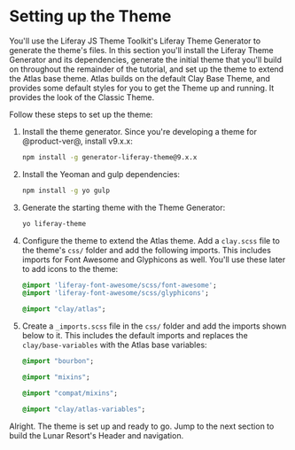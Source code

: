 # Setting up the Theme

You'll use the Liferay JS Theme Toolkit's Liferay Theme Generator to generate 
the theme's files. In this section you'll install the Liferay Theme Generator 
and its dependencies, generate the initial theme that you'll build on throughout 
the remainder of the tutorial, and set up the theme to extend the Atlas base 
theme. Atlas builds on the default Clay Base Theme, and provides some default 
styles for you to get the Theme up and running. It provides the look of the 
Classic Theme. 

Follow these steps to set up the theme:

1.  Install the theme generator. Since you're developing a theme for 
    @product-ver@, install v9.x.x:

    ```bash    
    npm install -g generator-liferay-theme@9.x.x
    ```

2.  Install the Yeoman and gulp dependencies:

    ```bash
    npm install -g yo gulp
    ```
    
3.  Generate the starting theme with the Theme Generator:

    ```bash
    yo liferay-theme
    ```
    
4.  Configure the theme to extend the Atlas theme. Add a `clay.scss` file to the 
    theme's `css/` folder and add the following imports. This includes imports 
    for Font Awesome and Glyphicons as well. You'll use these later to add icons 
    to the theme:
    
    ```sass
    @import 'liferay-font-awesome/scss/font-awesome';
    @import 'liferay-font-awesome/scss/glyphicons';

    @import "clay/atlas";
    ```
    
5.  Create a `_imports.scss` file in the `css/` folder and add the imports shown 
    below to it. This includes the default imports and replaces the 
    `clay/base-variables` with the Atlas base variables:

    ```sass
    @import "bourbon";

    @import "mixins";

    @import "compat/mixins";

    @import "clay/atlas-variables";
    ```

Alright. The theme is set up and ready to go. Jump to the next section to build 
the Lunar Resort's Header and navigation. 
